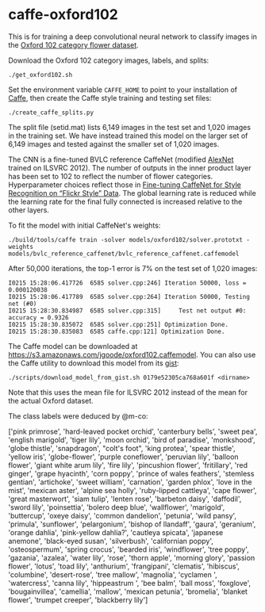 # caffe-oxford102
This is for training a deep convolutional neural network to classify images in the [Oxford 102 category flower dataset](http://www.robots.ox.ac.uk/~vgg/data/flowers/102/index.html).

Download the Oxford 102 category images, labels, and splits:

`./get_oxford102.sh`

Set the environment variable `CAFFE_HOME` to point to your installation of [Caffe](http://caffe.berkeleyvision.org/), then create the Caffe style training and testing set files:

`./create_caffe_splits.py`

The split file (setid.mat) lists 6,149 images in the test set and 1,020 images in the training set. We have instead trained this model on the larger set of 6,149 images and tested against the smaller set of 1,020 images.

The CNN is a fine-tuned BVLC reference CaffeNet (modified [AlexNet](http://papers.nips.cc/paper/4824-imagenet-classification-with-deep-convolutional-neural-networks) trained on ILSVRC 2012). The number of outputs in the inner product layer has been set to 102 to reflect the number of flower categories. Hyperparameter choices reflect those in [Fine-tuning CaffeNet for Style Recognition on “Flickr Style” Data](http://caffe.berkeleyvision.org/gathered/examples/finetune_flickr_style.html). The global learning rate is reduced while the learning rate for the final fully connected is increased relative to the other layers.

To fit the model with initial CaffeNet's weights:

```
./build/tools/caffe train -solver models/oxford102/solver.prototxt -weights models/bvlc_reference_caffenet/bvlc_reference_caffenet.caffemodel
```

After 50,000 iterations, the top-1 error is 7% on the test set of 1,020 images:
```
I0215 15:28:06.417726  6585 solver.cpp:246] Iteration 50000, loss = 0.000120038
I0215 15:28:06.417789  6585 solver.cpp:264] Iteration 50000, Testing net (#0)
I0215 15:28:30.834987  6585 solver.cpp:315]     Test net output #0: accuracy = 0.9326
I0215 15:28:30.835072  6585 solver.cpp:251] Optimization Done.
I0215 15:28:30.835083  6585 caffe.cpp:121] Optimization Done.
```

The Caffe model can be downloaded at https://s3.amazonaws.com/jgoode/oxford102.caffemodel. You can also use the Caffe utility to download this model from its [gist](https://gist.github.com/jgoode21/0179e52305ca768a601f):

`./scripts/download_model_from_gist.sh 0179e52305ca768a601f <dirname>`

Note that this uses the mean file for ILSVRC 2012 instead of the mean for the actual Oxford dataset.

The class labels were deduced by @m-co:

['pink primrose', 'hard-leaved pocket orchid', 'canterbury bells', 'sweet pea', 'english marigold', 'tiger lily', 'moon orchid', 'bird of paradise', 'monkshood', 'globe thistle', 'snapdragon', "colt's foot", 'king protea', 'spear thistle', 'yellow iris', 'globe-flower', 'purple coneflower', 'peruvian lily', 'balloon flower', 'giant white arum lily', 'fire lily', 'pincushion flower', 'fritillary', 'red ginger', 'grape hyacinth', 'corn poppy', 'prince of wales feathers', 'stemless gentian', 'artichoke', 'sweet william', 'carnation', 'garden phlox', 'love in the mist', 'mexican aster', 'alpine sea holly', 'ruby-lipped cattleya', 'cape flower', 'great masterwort', 'siam tulip', 'lenten rose', 'barbeton daisy', 'daffodil', 'sword lily', 'poinsettia', 'bolero deep blue', 'wallflower', 'marigold', 'buttercup', 'oxeye daisy', 'common dandelion', 'petunia', 'wild pansy', 'primula', 'sunflower', 'pelargonium', 'bishop of llandaff', 'gaura', 'geranium', 'orange dahlia', 'pink-yellow dahlia?', 'cautleya spicata', 'japanese anemone', 'black-eyed susan', 'silverbush', 'californian poppy', 'osteospermum', 'spring crocus', 'bearded iris', 'windflower', 'tree poppy', 'gazania', 'azalea', 'water lily', 'rose', 'thorn apple', 'morning glory', 'passion flower', 'lotus', 'toad lily', 'anthurium', 'frangipani', 'clematis', 'hibiscus', 'columbine', 'desert-rose', 'tree mallow', 'magnolia', 'cyclamen ', 'watercress', 'canna lily', 'hippeastrum ', 'bee balm', 'ball moss', 'foxglove', 'bougainvillea', 'camellia', 'mallow', 'mexican petunia', 'bromelia', 'blanket flower', 'trumpet creeper', 'blackberry lily']
